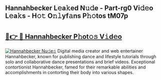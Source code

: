 ## Hannahbecker L𝚎a𝚔ed N𝚞𝚍e - Part-rg0 Vi𝚍𝚎o L𝚎a𝚔s - H𝚘𝚝 O𝚗𝚕yf𝚊ns P𝚑𝚘tos tM07p

# <h2><a href="http://kf31xue.oniu.top/?m=Hannahbecker">🔗👉 🔴 Hannahbecker P𝚑ot𝚘𝚜 V𝚒d𝚎o</a></h2>

[![Hannahbecker Nu𝚍e𝚜](https://i.imgur.com/0qMVB7G.gif)](http://kf31xue.oniu.top/?m=Hannahbecker)
Digital media creator and web entertainer Hannahbecker, known for publishing dance and lifestyle tutorials through solo and collaborative dance presentations and brief videos. Exceptional contortionist Hannahbecker, famed for their remarkable abilities and accomplishments in contorting their body into various shapes.  
